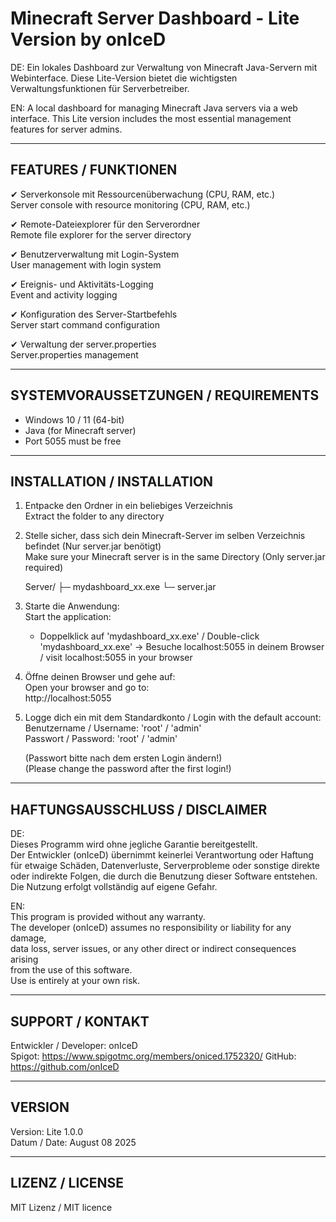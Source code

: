  Minecraft Server Dashboard - Lite Version
 by onIceD
==========================================

DE: Ein lokales Dashboard zur Verwaltung von Minecraft Java-Servern mit Webinterface.
    Diese Lite-Version bietet die wichtigsten Verwaltungsfunktionen für Serverbetreiber.

EN: A local dashboard for managing Minecraft Java servers via a web interface.
    This Lite version includes the most essential management features for server admins.

------------------------------------------
 FEATURES / FUNKTIONEN
------------------------------------------

✔ Serverkonsole mit Ressourcenüberwachung (CPU, RAM, etc.)  
  Server console with resource monitoring (CPU, RAM, etc.)

✔ Remote-Dateiexplorer für den Serverordner  
  Remote file explorer for the server directory

✔ Benutzerverwaltung mit Login-System  
  User management with login system

✔ Ereignis- und Aktivitäts-Logging  
  Event and activity logging

✔ Konfiguration des Server-Startbefehls  
  Server start command configuration

✔ Verwaltung der server.properties  
  Server.properties management

------------------------------------------
 SYSTEMVORAUSSETZUNGEN / REQUIREMENTS
------------------------------------------

- Windows 10 / 11 (64-bit)  
- Java (for Minecraft server)  
- Port 5055 must be free

------------------------------------------
 INSTALLATION / INSTALLATION
------------------------------------------

1. Entpacke den Ordner in ein beliebiges Verzeichnis  
   Extract the folder to any directory

2. Stelle sicher, dass sich dein Minecraft-Server im selben Verzeichnis befindet
   (Nur server.jar benötigt)  
   Make sure your Minecraft server is in the same Directory
   (Only server.jar required)


   Server/
   ├─ mydashboard_xx.exe
   └─ server.jar 

3. Starte die Anwendung:  
   Start the application:

   - Doppelklick auf 'mydashboard_xx.exe' / Double-click 'mydashboard_xx.exe'
     → Besuche localhost:5055 in deinem Browser / visit localhost:5055 in your browser

4. Öffne deinen Browser und gehe auf:  
   Open your browser and go to:  
   http://localhost:5055

5. Logge dich ein mit dem Standardkonto / Login with the default account:  
   Benutzername / Username: 'root' / 'admin'  
   Passwort / Password:     'root' / 'admin' 

   (Passwort bitte nach dem ersten Login ändern!)  
   (Please change the password after the first login!)

------------------------------------------
 HAFTUNGSAUSSCHLUSS / DISCLAIMER
------------------------------------------

DE:  
Dieses Programm wird ohne jegliche Garantie bereitgestellt.  
Der Entwickler (onIceD) übernimmt keinerlei Verantwortung oder Haftung für 
etwaige Schäden, Datenverluste, Serverprobleme oder sonstige direkte oder 
indirekte Folgen, die durch die Benutzung dieser Software entstehen.  
Die Nutzung erfolgt vollständig auf eigene Gefahr.  

EN:  
This program is provided without any warranty.  
The developer (onIceD) assumes no responsibility or liability for any damage,  
data loss, server issues, or any other direct or indirect consequences arising  
from the use of this software.  
Use is entirely at your own risk.

------------------------------------------
 SUPPORT / KONTAKT
------------------------------------------

Entwickler / Developer: onIceD  
Spigot: https://www.spigotmc.org/members/oniced.1752320/
GitHub: https://github.com/onIceD

------------------------------------------
 VERSION
------------------------------------------

Version: Lite 1.0.0  
Datum / Date: August 08 2025

------------------------------------------
 LIZENZ / LICENSE
------------------------------------------

MIT Lizenz / MIT licence
